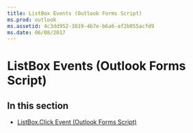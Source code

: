 ```yaml
---
title: ListBox Events (Outlook Forms Script)
ms.prod: outlook
ms.assetid: 4c3dd952-3819-4b7e-b6a6-af2b055acfd9
ms.date: 06/08/2017
---
```



# ListBox Events (Outlook Forms Script)

## In this section


-  [ListBox.Click Event (Outlook Forms Script)](listbox-click-event-outlook-forms-script.md)
    

